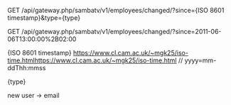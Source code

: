 GET /api/gateway.php/sambatv/v1/employees/changed/?since={ISO 8601 timestamp}&type={type}

GET /api/gateway.php/sambatv/v1/employees/changed/?since=2011-06-06T13:00:00%2B02:00
  

{ISO 8601 timestamp} https://www.cl.cam.ac.uk/~mgk25/iso-time.htmlhttps://www.cl.cam.ac.uk/~mgk25/iso-time.html
  // yyyy=mm-ddThh:mmss

{type} 

new user ->  email

